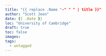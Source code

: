 ```yaml
---
title: "{{ replace .Name "-" " " | title }}"
author: "Scott Jeen"
date: {{ .Date }}
loc: "University of Cambridge"
draft: true
toc: false
images:
tags:
  - untagged
---
```


